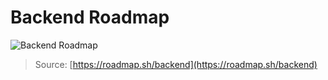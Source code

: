 # Backend Roadmap
![Backend Roadmap](https://roadmap.sh/roadmaps/backend.png)

> Source:  [https://roadmap.sh/backend](https://roadmap.sh/backend)

